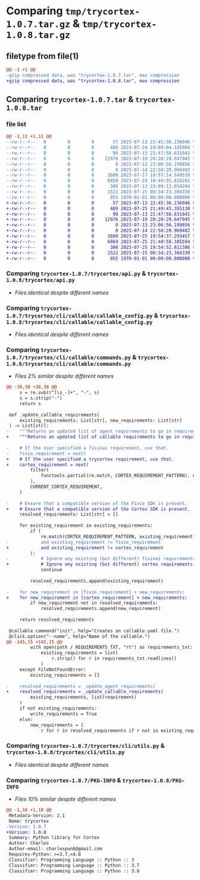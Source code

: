 # Comparing `tmp/trycortex-1.0.7.tar.gz` & `tmp/trycortex-1.0.8.tar.gz`

## filetype from file(1)

```diff
@@ -1 +1 @@
-gzip compressed data, was "trycortex-1.0.7.tar", max compression
+gzip compressed data, was "trycortex-1.0.8.tar", max compression
```

## Comparing `trycortex-1.0.7.tar` & `trycortex-1.0.8.tar`

### file list

```diff
@@ -1,11 +1,11 @@
--rw-r--r--   0        0        0       57 2023-07-13 22:45:36.236046 trycortex-1.0.7/README.md
--rw-r--r--   0        0        0      489 2023-07-24 19:09:04.145004 trycortex-1.0.7/pyproject.toml
--rw-r--r--   0        0        0       90 2023-07-13 21:47:58.631841 trycortex-1.0.7/trycortex/__init__.py
--rw-r--r--   0        0        0    12976 2023-07-19 20:20:29.647945 trycortex-1.0.7/trycortex/api.py
--rw-r--r--   0        0        0        0 2023-07-13 23:06:56.199856 trycortex-1.0.7/trycortex/cli/__init__.py
--rw-r--r--   0        0        0        0 2023-07-14 22:58:20.969482 trycortex-1.0.7/trycortex/cli/callable/__init__.py
--rw-r--r--   0        0        0     1600 2023-07-17 18:57:14.549510 trycortex-1.0.7/trycortex/cli/callable/callable_config.py
--rw-r--r--   0        0        0     6858 2023-07-24 18:49:55.816281 trycortex-1.0.7/trycortex/cli/callable/commands.py
--rw-r--r--   0        0        0      308 2023-07-13 23:09:13.654204 trycortex-1.0.7/trycortex/cli/cli.py
--rw-r--r--   0        0        0     1522 2023-07-15 00:34:23.304330 trycortex-1.0.7/trycortex/cli/utils.py
--rw-r--r--   0        0        0      855 1970-01-01 00:00:00.000000 trycortex-1.0.7/PKG-INFO
+-rw-r--r--   0        0        0       57 2023-07-13 22:45:36.236046 trycortex-1.0.8/README.md
+-rw-r--r--   0        0        0      489 2023-07-25 21:49:43.355138 trycortex-1.0.8/pyproject.toml
+-rw-r--r--   0        0        0       90 2023-07-13 21:47:58.631841 trycortex-1.0.8/trycortex/__init__.py
+-rw-r--r--   0        0        0    12976 2023-07-19 20:20:29.647945 trycortex-1.0.8/trycortex/api.py
+-rw-r--r--   0        0        0        0 2023-07-13 23:06:56.199856 trycortex-1.0.8/trycortex/cli/__init__.py
+-rw-r--r--   0        0        0        0 2023-07-14 22:58:20.969482 trycortex-1.0.8/trycortex/cli/callable/__init__.py
+-rw-r--r--   0        0        0     1600 2023-07-25 19:54:37.293457 trycortex-1.0.8/trycortex/cli/callable/callable_config.py
+-rw-r--r--   0        0        0     6869 2023-07-25 21:48:58.385594 trycortex-1.0.8/trycortex/cli/callable/commands.py
+-rw-r--r--   0        0        0      308 2023-07-25 19:54:52.811386 trycortex-1.0.8/trycortex/cli/cli.py
+-rw-r--r--   0        0        0     1522 2023-07-15 00:34:23.304330 trycortex-1.0.8/trycortex/cli/utils.py
+-rw-r--r--   0        0        0      855 1970-01-01 00:00:00.000000 trycortex-1.0.8/PKG-INFO
```

### Comparing `trycortex-1.0.7/trycortex/api.py` & `trycortex-1.0.8/trycortex/api.py`

 * *Files identical despite different names*

### Comparing `trycortex-1.0.7/trycortex/cli/callable/callable_config.py` & `trycortex-1.0.8/trycortex/cli/callable/callable_config.py`

 * *Files identical despite different names*

### Comparing `trycortex-1.0.7/trycortex/cli/callable/commands.py` & `trycortex-1.0.8/trycortex/cli/callable/commands.py`

 * *Files 2% similar despite different names*

```diff
@@ -38,38 +38,38 @@
     s = re.sub(r"[\s_-]+", "-", s)
     s = s.strip("-")
     return s
 
 def _update_callable_requirements(
     existing_requirements: List[str], new_requirements: List[str]
 ) -> List[str]:
-    """Returns an updated list of agent requirements to go in requirements.txt."""
+    """Returns an updated list of callable requirements to go in requirements.txt."""
 
-    # If the user specified a fixieai requirement, use that.
-    fixie_requirement = next(
+    # If the user specified a trycortex requirement, use that.
+    cortex_requirement = next(
         filter(
             functools.partial(re.match, CORTEX_REQUIREMENT_PATTERN), new_requirements
         ),
         CURRENT_CORTEX_REQUIREMENT,
     )
 
-    # Ensure that a compatible version of the Fixie SDK is present.
+    # Ensure that a compatible version of the Cortex SDK is present.
     resolved_requirements: List[str] = []
 
     for existing_requirement in existing_requirements:
         if (
             re.match(CORTEX_REQUIREMENT_PATTERN, existing_requirement)
-            and existing_requirement != fixie_requirement
+            and existing_requirement != cortex_requirement
         ):
-            # Ignore any existing (but different) fixieai requirements.
+            # Ignore any existing (but different) cortex requirements.
             continue
 
         resolved_requirements.append(existing_requirement)
 
-    for new_requirement in [fixie_requirement] + new_requirements:
+    for new_requirement in [cortex_requirement] + new_requirements:
         if new_requirement not in resolved_requirements:
             resolved_requirements.append(new_requirement)
 
     return resolved_requirements
 
 @callable.command("init", help="Creates an callable.yaml file.")
 @click.option("--name", help="Name of the callable.")
@@ -145,15 +145,15 @@
         with open(path / REQUIREMENTS_TXT, "rt") as requirements_txt:
             existing_requirements = list(
                 r.strip() for r in requirements_txt.readlines()
             )
     except FileNotFoundError:
         existing_requirements = []
 
-    resolved_requirements = _update_agent_requirements(
+    resolved_requirements = _update_callable_requirements(
         existing_requirements, list(requirement)
     )
     if not existing_requirements:
         write_requirements = True
     else:
         new_requirements = [
             r for r in resolved_requirements if r not in existing_requirements
```

### Comparing `trycortex-1.0.7/trycortex/cli/utils.py` & `trycortex-1.0.8/trycortex/cli/utils.py`

 * *Files identical despite different names*

### Comparing `trycortex-1.0.7/PKG-INFO` & `trycortex-1.0.8/PKG-INFO`

 * *Files 10% similar despite different names*

```diff
@@ -1,10 +1,10 @@
 Metadata-Version: 2.1
 Name: trycortex
-Version: 1.0.7
+Version: 1.0.8
 Summary: Python library for Cortex
 Author: Charles
 Author-email: charlespun6@gmail.com
 Requires-Python: >=3.7,<4.0
 Classifier: Programming Language :: Python :: 3
 Classifier: Programming Language :: Python :: 3.7
 Classifier: Programming Language :: Python :: 3.8
```

